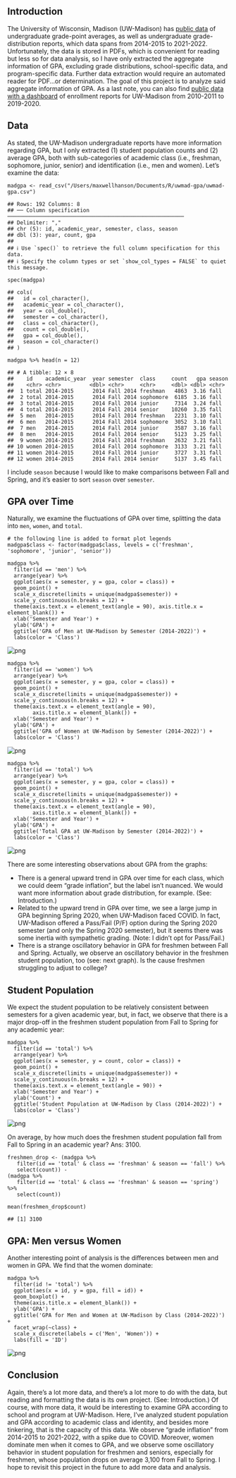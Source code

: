 ## Introduction

The University of Wisconsin, Madison (UW-Madison) has [public
data](https://registrar.wisc.edu/grade-reports/) of undergraduate
grade-point averages, as well as undergraduate grade-distribution
reports, which data spans from 2014-2015 to 2021-2022. Unfortunately,
the data is stored in PDFs, which is convenient for reading but less so
for data analysis, so I have only extracted the aggregate information of
GPA, excluding grade distributions, school-specific data, and
program-specific data. Further data extraction would require an
automated reader for PDF…or determination. The goal of this project is
to analyze said aggregate information of GPA. As a last note, you can
also find [public data with a
dashboard](https://registrar.wisc.edu/enrollment-reports/) of enrollment
reports for UW-Madison from 2010-2011 to 2019-2020.

## Data

As stated, the UW-Madison undergraduate reports have more information
regarding GPA, but I only extracted (1) student population counts and
(2) average GPA, both with sub-categories of academic class (i.e.,
freshman, sophomore, junior, senior) and identification (i.e., men and
women). Let’s examine the data:

    madgpa <- read_csv("/Users/maxwellhanson/Documents/R/uwmad-gpa/uwmad-gpa.csv")

    ## Rows: 192 Columns: 8
    ## ── Column specification ────────────────────────────────────────────────────────
    ## Delimiter: ","
    ## chr (5): id, academic_year, semester, class, season
    ## dbl (3): year, count, gpa
    ## 
    ## ℹ Use `spec()` to retrieve the full column specification for this data.
    ## ℹ Specify the column types or set `show_col_types = FALSE` to quiet this message.

    spec(madgpa)

    ## cols(
    ##   id = col_character(),
    ##   academic_year = col_character(),
    ##   year = col_double(),
    ##   semester = col_character(),
    ##   class = col_character(),
    ##   count = col_double(),
    ##   gpa = col_double(),
    ##   season = col_character()
    ## )

    madgpa %>% head(n = 12)

    ## # A tibble: 12 × 8
    ##    id    academic_year  year semester  class     count   gpa season
    ##    <chr> <chr>         <dbl> <chr>     <chr>     <dbl> <dbl> <chr> 
    ##  1 total 2014-2015      2014 Fall 2014 freshman   4863  3.16 fall  
    ##  2 total 2014-2015      2014 Fall 2014 sophomore  6185  3.16 fall  
    ##  3 total 2014-2015      2014 Fall 2014 junior     7314  3.24 fall  
    ##  4 total 2014-2015      2014 Fall 2014 senior    10260  3.35 fall  
    ##  5 men   2014-2015      2014 Fall 2014 freshman   2231  3.10 fall  
    ##  6 men   2014-2015      2014 Fall 2014 sophomore  3052  3.10 fall  
    ##  7 men   2014-2015      2014 Fall 2014 junior     3587  3.16 fall  
    ##  8 men   2014-2015      2014 Fall 2014 senior     5123  3.25 fall  
    ##  9 women 2014-2015      2014 Fall 2014 freshman   2632  3.21 fall  
    ## 10 women 2014-2015      2014 Fall 2014 sophomore  3133  3.21 fall  
    ## 11 women 2014-2015      2014 Fall 2014 junior     3727  3.31 fall  
    ## 12 women 2014-2015      2014 Fall 2014 senior     5137  3.45 fall

I include `season` because I would like to make comparisons between Fall
and Spring, and it’s easier to sort `season` over `semester`.

## GPA over Time

Naturally, we examine the fluctuations of GPA over time, splitting the
data into `men`, `women`, and `total`.

    # the following line is added to format plot legends
    madgpa$class <- factor(madgpa$class, levels = c('freshman', 'sophomore', 'junior', 'senior'))

    madgpa %>% 
      filter(id == 'men') %>% 
      arrange(year) %>% 
      ggplot(aes(x = semester, y = gpa, color = class)) +
      geom_point() +
      scale_x_discrete(limits = unique(madgpa$semester)) +
      scale_y_continuous(n.breaks = 12) +
      theme(axis.text.x = element_text(angle = 90), axis.title.x = element_blank()) +
      xlab('Semester and Year') +
      ylab('GPA') +
      ggtitle('GPA of Men at UW-Madison by Semester (2014-2022)') +
      labs(color = 'Class')

![png](/assets/img/men-class-gpa.png)

    madgpa %>% 
      filter(id == 'women') %>% 
      arrange(year) %>% 
      ggplot(aes(x = semester, y = gpa, color = class)) +
      geom_point() +
      scale_x_discrete(limits = unique(madgpa$semester)) +
      scale_y_continuous(n.breaks = 12) +
      theme(axis.text.x = element_text(angle = 90),
            axis.title.x = element_blank()) +
      xlab('Semester and Year') +
      ylab('GPA') +
      ggtitle('GPA of Women at UW-Madison by Semester (2014-2022)') +
      labs(color = 'Class')

![png](/assets/img/women-class-gpa.png)

    madgpa %>% 
      filter(id == 'total') %>% 
      arrange(year) %>% 
      ggplot(aes(x = semester, y = gpa, color = class)) +
      geom_point() +
      scale_x_discrete(limits = unique(madgpa$semester)) +
      scale_y_continuous(n.breaks = 12) +
      theme(axis.text.x = element_text(angle = 90),
            axis.title.x = element_blank()) +
      xlab('Semester and Year') +
      ylab('GPA') +
      ggtitle('Total GPA at UW-Madison by Semester (2014-2022)') +
      labs(color = 'Class')

![png](/assets/img/total-class-gpa.png)

There are some interesting observations about GPA from the graphs:

-   There is a general upward trend in GPA over time for each class,
    which we could deem “grade inflation”, but the label isn’t nuanced.
    We would want more information about grade distribution, for
    example. (See: Introduction.)
-   Related to the upward trend in GPA over time, we see a large jump in
    GPA beginning Spring 2020, when UW-Madison faced COVID. In fact,
    UW-Madison offered a Pass/Fail (P/F) option during the Spring 2020
    semester (and only the Spring 2020 semester), but it seems there was
    some inertia with sympathetic grading. (Note: I didn’t opt for
    Pass/Fail.)
-   There is a strange oscillatory behavior in GPA for freshmen between
    Fall and Spring. Actually, we observe an oscillatory behavior in the
    freshmen student population, too (see: next graph). Is the cause
    freshmen struggling to adjust to college?

## Student Population

We expect the student population to be relatively consistent between
semesters for a given academic year, but, in fact, we observe that there
is a major drop-off in the freshmen student population from Fall to
Spring for any academic year:

    madgpa %>% 
      filter(id == 'total') %>% 
      arrange(year) %>% 
      ggplot(aes(x = semester, y = count, color = class)) +
      geom_point() +
      scale_x_discrete(limits = unique(madgpa$semester)) +
      scale_y_continuous(n.breaks = 12) +
      theme(axis.text.x = element_text(angle = 90)) +
      xlab('Semester and Year') +
      ylab('Count') +
      ggtitle('Student Population at UW-Madison by Class (2014-2022)') +
      labs(color = 'Class')

![png](/assets/img//total-count-gpa.png)

On average, by how much does the freshmen student population fall from
Fall to Spring in an academic year? Ans: 3100.

    freshmen_drop <- (madgpa %>% 
       filter(id == 'total' & class == 'freshman' & season == 'fall') %>% 
       select(count)) - 
    (madgpa %>% 
       filter(id == 'total' & class == 'freshman' & season == 'spring') %>% 
       select(count))

    mean(freshmen_drop$count)

    ## [1] 3100

## GPA: Men versus Women

Another interesting point of analysis is the differences between men and
women in GPA. We find that the women dominate:

    madgpa %>% 
      filter(id != 'total') %>%
      ggplot(aes(x = id, y = gpa, fill = id)) +
      geom_boxplot() +
      theme(axis.title.x = element_blank()) +
      ylab('GPA') +
      ggtitle('GPA for Men and Women at UW-Madison by Class (2014-2022)') +
      facet_wrap(~class) +
      scale_x_discrete(labels = c('Men', 'Women')) +
      labs(fill = 'ID')

![png](/assets/img/men-women-box.png)

## Conclusion

Again, there’s a lot more data, and there’s a lot more to do with the
data, but reading and formatting the data is its own project. (See:
Introduction.) Of course, with more data, it would be interesting to
examine GPA according to school and program at UW-Madison. Here, I’ve
analyzed student population and GPA according to academic class and
identity, and besides more tinkering, that is the capacity of this data.
We observe “grade inflation” from 2014-2015 to 2021-2022, with a spike
due to COVID. Moreover, women dominate men when it comes to GPA, and we
observe some oscillatory behavior in student population for freshmen and
seniors, especially for freshmen, whose population drops on average
3,100 from Fall to Spring. I hope to revisit this project in the future
to add more data and analysis.
